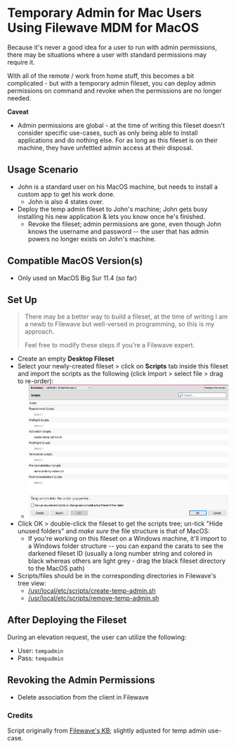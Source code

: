 # Temporary Admin for Mac Users Using Filewave MDM for MacOS
Because it's never a good idea for a user to run with admin permissions, there may be situations where a user with standard permissions may require it.

With all of the remote / work from home stuff, this becomes a bit complicated - but with a temporary admin fileset, you can deploy admin permissions on command and revoke when the permissions are no longer needed.

**Caveat**
- Admin permissions are global - at the time of writing this fileset doesn't consider specific use-cases, such as only being able to install applications and do nothing else.  For as long as this fileset is on their machine, they have unfettled admin access at their disposal.

## Usage Scenario
- John is a standard user on his MacOS machine, but needs to install a custom app to get his work done.
  - John is also 4 states over.
- Deploy the temp admin fileset to John's machine; John gets busy installing his new application & lets you know once he's finished.
  - Revoke the fileset; admin permissions are gone, even though John knows the username and password -- the user that has admin powers no longer exists on John's machine.

## Compatible MacOS Version(s)
- Only used on MacOS Big Sur 11.4 (so far)

## Set Up
> There may be a better way to build a fileset, at the time of writing I am a newb to Filewave but well-versed in programming, so this is my approach.
>
> Feel free to modify these steps if you're a Filewave expert.

- Create an empty **Desktop Fileset**
- Select your newly-created fileset > click on **Scripts** tab inside this fileset and import the scripts as the following (click Import > select file > drag to re-order):
  - ![Script order](script-organization.png)
- Click OK > double-click the fileset to get the scripts tree; un-tick "Hide unused folders" and *make sure* the file structure is that of MacOS:
  - If you're working on this fileset on a Windows machine, it'll import to a Windows folder structure -- you can expand the carats to see the darkened fileset ID (usually a long number string and colored in black whereas others are light grey - drag the black fileset directory to the MacOS path)
- Scripts/files should be in the corresponding directories in Filewave's tree view:
  - [/usr/local/etc/scripts/create-temp-admin.sh](create-temp-admin.sh)
  - [/usr/local/etc/scripts/remove-temp-admin.sh](remove-temp-admin.sh)

## After Deploying the Fileset
During an elevation request, the user can utilize the following:
- User: `tempadmin`
- Pass: `tempadmin`

## Revoking the Admin Permissions
- Delete association from the client in Filewave

### Credits
Script originally from [Filewave's KB](https://kb.filewave.com/display/KB/How+to+Create+a+User+Account+on+your+macOS+devices); slightly adjusted for temp admin use-case.
